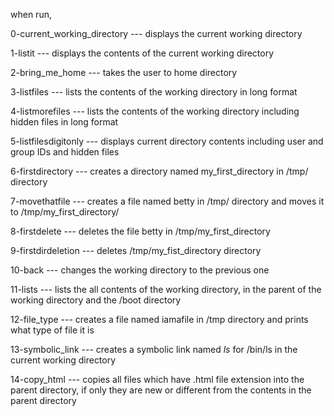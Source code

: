 when run,

0-current_working_directory --- displays the current working directory

1-listit --- displays the contents of the current working directory
 
2-bring_me_home --- takes the user to home directory

3-listfiles --- lists the contents of the working directory in long format

4-listmorefiles --- lists the contents of the working directory including hidden files in long format

5-listfilesdigitonly --- displays current directory contents including user and group IDs and hidden files

6-firstdirectory --- creates a directory named my_first_directory in /tmp/ directory

7-movethatfile --- creates a file named betty in /tmp/ directory and moves it to /tmp/my_first_directory/

8-firstdelete --- deletes the file betty in /tmp/my_first_directory

9-firstdirdeletion --- deletes /tmp/my_fist_directory directory

10-back --- changes the working directory to the previous one

11-lists --- lists the all contents of the working directory, in the parent of the working directory and the /boot directory

12-file_type --- creates a file named iamafile in /tmp directory and prints what type of file it is 

13-symbolic_link --- creates a symbolic link named _ls_ for /bin/ls in the current working directory

14-copy_html --- copies all files which have .html file extension into the parent directory, if only they are new or different from the contents in the parent directory 
